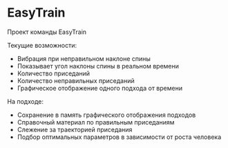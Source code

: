 # EasyTrain
Проект команды EasyTrain

Текущие возможности:
- Вибрация при неправильном наклоне спины
- Показывает угол наклоны спины в реальном времени
- Количество приседаний
- Количество неправильных приседаний
- Графическое отображение одного подхода от времени

На подходе:
- Сохранение в память графического отображения подходов
- Справочный материал по правильным приседаниям
- Слежение за траекторией приседания
- Подбор оптимальных параметров в зависимости от роста человека

